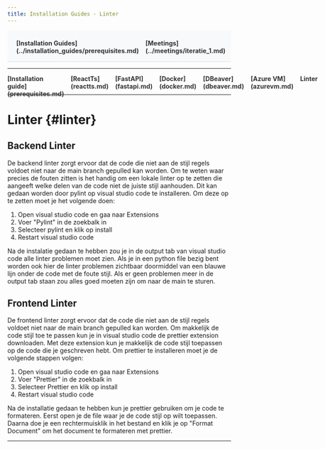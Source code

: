 ```yaml
---
title: Installation Guides - Linter
---
```


<div style="display:flex; justify-content:space-between; align-items:left; padding:20px; background-color:#f8f9fa; border-bottom:1px solid #e0e0e0;">
  <nav style="display:flex; gap:15px; height:30px;">
    <a markdown="1" style="text-decoration:none; color:#333; font-weight:bold;">[Installation Guides](../installation_guides/prerequisites.md)</a>
    <a markdown="1" style="text-decoration:none; color:#333; font-weight:bold;">[Meetings](../meetings/iteratie_1.md)</a>
  </nav>
</div>

---

<nav style="display:flex; gap:15px; height:30px;">
  <a markdown="1" style="text-decoration:none; color:#333; font-weight:bold;">[Installation guide](prerequisites.md)</a>
  <a markdown="1" style="text-decoration:none; color:#333; font-weight:bold;">[ReactTs](reactts.md)</a>
  <a markdown="1" style="text-decoration:none; color:#333; font-weight:bold;">[FastAPI](fastapi.md)</a>
  <a markdown="1" style="text-decoration:none; color:#333; font-weight:bold;">[Docker](docker.md)</a>
  <a markdown="1" style="text-decoration:none; color:#333; font-weight:bold;">[DBeaver](dbeaver.md)</a>
  <a markdown="1" style="text-decoration:none; color:#333; font-weight:bold;">[Azure VM](azurevm.md)</a>
  <a markdown="1" style="text-decoration:none; color:#333; font-weight:bold;">Linter</a>
</nav>

---

# Linter {#linter}

## Backend Linter

De backend linter zorgt ervoor dat de code die niet aan de stijl regels voldoet niet naar de main branch gepulled kan worden. Om te weten waar precies de fouten zitten is het handig om een lokale linter op te zetten die aangeeft welke delen van de code niet de juiste stijl aanhouden. Dit kan gedaan worden door pylint op visual studio code te installeren. Om deze op te zetten moet je het volgende doen:

1. Open visual studio code en gaa naar Extensions
2. Voer "Pylint" in de zoekbalk in
3. Selecteer pylint en klik op install
4. Restart visual studio code

Na de instalatie gedaan te hebben zou je in de output tab van visual studio code alle linter problemen moet zien. Als je in een python file bezig bent worden ook hier de linter problemen zichtbaar doormiddel van een blauwe lijn onder de code met de foute stijl. Als er geen problemen meer in de output tab staan zou alles goed moeten zijn om naar de main te sturen.

## Frontend Linter

De frontend linter zorgt ervoor dat de code die niet aan de stijl regels voldoet niet naar de main branch gepulled kan worden. Om makkelijk de code stijl toe te passen kun je in visual studio code de prettier extension downloaden. Met deze extension kun je makkelijk de code stijl toepassen op de code die je geschreven hebt. Om prettier te installeren moet je de volgende stappen volgen:

1. Open visual studio code en gaa naar Extensions
2. Voer "Prettier" in de zoekbalk in
3. Selecteer Prettier en klik op install
4. Restart visual studio code

Na de installatie gedaan te hebben kun je prettier gebruiken om je code te formateren. Eerst open je de file waar je de code stijl op wilt toepassen. Daarna doe je een rechtermuisklik in het bestand en klik je op "Format Document" om het document te formateren met prettier.


---